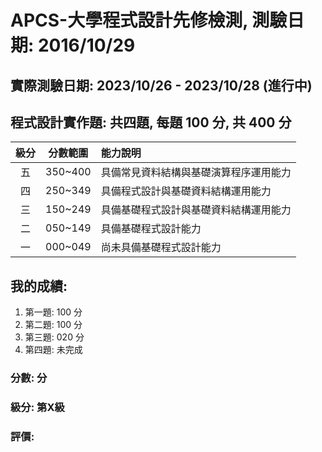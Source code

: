 # APCS-大學程式設計先修檢測, 測驗日期: 2016/10/29

## 實際測驗日期: 2023/10/26 - 2023/10/28 (進行中)

## 程式設計實作題: 共四題, 每題 100 分, 共 400 分

| 級分 | 分數範圍 | 能力說明                                       |
|:----:|:--------:|:--------------------------------------------|
| 五   | 350~400  | 具備常見資料結構與基礎演算程序運用能力          |
| 四   | 250~349  | 具備程式設計與基礎資料結構運用能力            |
| 三   | 150~249  | 具備基礎程式設計與基礎資料結構運用能力        |
| 二   | 050~149  | 具備基礎程式設計能力                         |
| 一   | 000~049  | 尚未具備基礎程式設計能力                     |

## 我的成績:
1. 第一題: 100 分
2. 第二題: 100 分
3. 第三題: 020 分
4. 第四題: 未完成

### 分數: 分
### 級分: 第X級
### 評價: 
